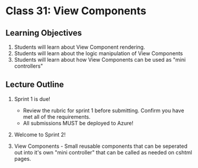 # Class 31: View Components

## Learning Objectives
1. Students will learn about View Component rendering.
1. Students will learn about the logic manipulation of View Components
1. Students will learn about how View Components can be used as "mini controllers"

## Lecture Outline

1. Sprint 1 is due!
   - Review the rubric for sprint 1 before submitting. Confirm you have met all of the requirements.
    - All submissions MUST be deployed to Azure! 
    
2. Welcome to Sprint 2!

2. View Components - Small reusable components that can be seperated out into it's own "mini controller" that can be called as needed on cshtml pages.

